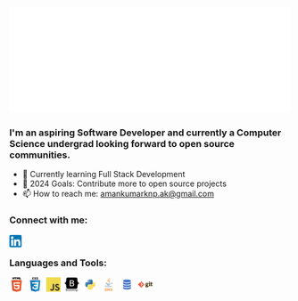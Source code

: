 <div align="center">
	<img src="https://github.com/amankumarknp/amankumarknp/blob/main/intro.svg" alt="HI I'M, AMAN KUMAR👋">
</div>

### I'm an aspiring Software Developer and currently a Computer Science undergrad looking forward to open source communities.


- 🌱 Currently learning Full Stack Development
- 🥅 2024 Goals: Contribute more to open source projects 
- 📫 How to reach me: amankumarknp.ak@gmail.com


### Connect with me:

<!-- [<img align="left" alt="Twitter" width="22px" src="./twitter.png" style="margin-right: 7px;" />][twitter] -->
[<img align="left" alt="LinkedIn" width="22px" src="./linkedin.png" />][linkedin]

<br />

### Languages and Tools:

<img align="left" alt="HTML5" width="26px" style="margin-right: 7px;" src="https://raw.githubusercontent.com/github/explore/80688e429a7d4ef2fca1e82350fe8e3517d3494d/topics/html/html.png" />
<img align="left" alt="CSS3" width="26px" style="margin-right: 7px;" src="https://raw.githubusercontent.com/github/explore/80688e429a7d4ef2fca1e82350fe8e3517d3494d/topics/css/css.png" />
<img align="left" alt="JavaScript" width="26px" style="margin-right: 7px;" src="https://raw.githubusercontent.com/github/explore/80688e429a7d4ef2fca1e82350fe8e3517d3494d/topics/javascript/javascript.png" />
<img align="left" alt="Bootstrap" width="26px" style="margin-right: 7px;"src="https://raw.githubusercontent.com/devicons/devicon/master/icons/bootstrap/bootstrap-plain-wordmark.svg" />
<img align="left" alt="Java" width="26px" style="margin-right: 7px;" src="https://raw.githubusercontent.com/github/explore/80688e429a7d4ef2fca1e82350fe8e3517d3494d/topics/python/python.png" />
<img align="left" alt="Python" width="26px" style="margin-right: 7px;" src="https://raw.githubusercontent.com/github/explore/80688e429a7d4ef2fca1e82350fe8e3517d3494d/topics/java/java.png" />
<img align="left" alt="SQL" width="26px" style="margin-right: 7px;" src="https://raw.githubusercontent.com/github/explore/80688e429a7d4ef2fca1e82350fe8e3517d3494d/topics/sql/sql.png" />
<img align="left" alt="Git" width="26px" style="margin-right: 7px;" src="https://raw.githubusercontent.com/github/explore/80688e429a7d4ef2fca1e82350fe8e3517d3494d/topics/git/git.png" />

<br />
<br />


  
[linkedin]: https://www.linkedin.com/in/aman-kumar-a191161a4/
